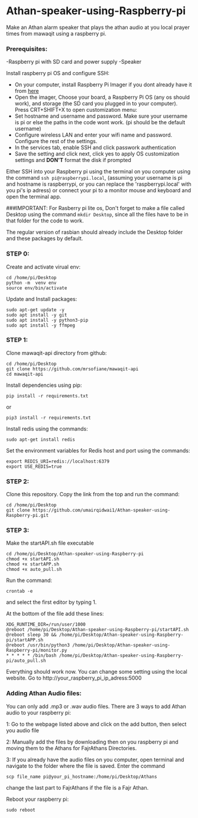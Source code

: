 # Athan-speaker-using-Raspberry-pi
Make an Athan alarm speaker that plays the athan audio at you local prayer times from mawaqit using a raspberry pi.

### Prerequisites: 
 -Raspberry pi with SD card and power supply
 -Speaker

Install raspberry pi OS and configure SSH:
 - On your computer, install Raspberry Pi Imager if you dont already have it from [here](https://www.raspberrypi.com/software/)
 - Open the imager, Choose your board, a Raspberry Pi OS (any os should work), and storage (the SD card you plugged in to your computer).
Press CRT+SHIFT+X to open customization menu: 
 - Set hostname and username and password. Make sure your username is pi or else the paths in the code wont work. (pi should be the default username)
 - Configure wireless LAN and enter your wifi name and password. Configure the rest of the settings.
 - In the services tab, enable SSH and click passwork authentication
 - Save the setting and click next, click yes to apply OS customization settings and **DON'T** format the disk if prompted

Either SSH into your Raspberry pi using the terminal on you computer using the command `ssh pi@raspberrypi.local`, (assuming your username is pi and hostname is raspberrypi, or you can replace the 'raspberrypi.local' with you pi's ip adress) or connect your pi to a monitor mouse and keyboard and open the terminal app.

###IMPORTANT:
For Rasberry pi lite os, Don't forget to make a file called Desktop using the command `mkdir Desktop`, since all the files have to be in that folder for the code to work.

The regular version of rasbian should already include the Desktop folder and these packages by default.

### STEP 0:
Create and activate virual env:
```
cd /home/pi/Desktop
python -m  venv env
source env/bin/activate
```
Update and Install packages:
```
sudo apt-get update -y
sudo apt install -y git
sudo apt install -y python3-pip
sudo apt install -y ffmpeg
```
### STEP 1:
Clone mawaqit-api directory from github:

```
cd /home/pi/Desktop
git clone https://github.com/mrsofiane/mawaqit-api
cd mawaqit-api
```

Install dependencies using pip:
```
pip install -r requirements.txt
```
or 
```
pip3 install -r requirements.txt
```
Install redis using the commands:
```
sudo apt-get install redis
```
Set the environment variables for Redis host and port using the commands:
```
export REDIS_URI=redis://localhost:6379
export USE_REDIS=true
```


### STEP 2:

Clone this repository. Copy the link from the top and run the command: 
```
cd /home/pi/Desktop
git clone https://github.com/umairqidwai1/Athan-speaker-using-Raspberry-pi.git
```


### STEP 3:
Make the startAPI.sh file executable
```
cd /home/pi/Desktop/Athan-speaker-using-Raspberry-pi
chmod +x startAPI.sh
chmod +x startAPP.sh
chmod +x auto_pull.sh
```
Run the command:
```
crontab -e
```
and select the first editor by typing 1.

At the bottom of the file add these lines:
```
XDG_RUNTIME_DIR=/run/user/1000
@reboot /home/pi/Desktop/Athan-speaker-using-Raspberry-pi/startAPI.sh
@reboot sleep 30 && /home/pi/Desktop/Athan-speaker-using-Raspberry-pi/startAPP.sh
@reboot /usr/bin/python3 /home/pi/Desktop/Athan-speaker-using-Raspberry-pi/monitor.py
* * * * * /bin/bash /home/pi/Desktop/Athan-speaker-using-Raspberry-pi/auto_pull.sh
```


Everything should work now. You can change some setting using the local website. Go to  http://your_raspberry_pi_ip_adress:5000


### Adding Athan Audio files:

You can only add .mp3 or .wav audio files. There are 3 ways to add Athan audio to your raspberry pi:

1: Go to the webpage listed above and click on the add button, then select you audio file

2: Manually add the files by downloading then on you raspberry pi and moving them to the Athans for FajrAthans Directories.

3: If you already have the audio files on you computer, open terminal and navigate to the folder where the file is saved. Enter the command 
```
scp file_name pi@your_pi_hostname:/home/pi/Desktop/Athans
```
change the last part to FajrAthans if the file is a Fajr Athan.


Reboot your raspberry pi:
```
sudo reboot
```
